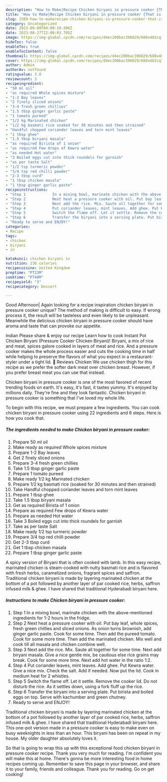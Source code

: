 ```yaml
---
description: "How to Make|Recipe Chicken biryani in pressure cooker {That is Delicious"
title: "How to Make|Recipe Chicken biryani in pressure cooker {That is Delicious"
slug: 1509-how-to-makerecipe-chicken-biryani-in-pressure-cooker-that-is-delicious
category: Uncategorized
date: 2023-09-09T04:09:19.996Z
date: 2023-08-27T12:00:03.705Z
image: https://img-global.cpcdn.com/recipes/d4ec200bac396029/680x482cq70/chicken-biryani-in-pressure-cooker-recipe-main-photo.jpg
hideToc: false
enableToc: true
enableTocContent: false
thumbnail: https://img-global.cpcdn.com/recipes/d4ec200bac396029/680x482cq70/chicken-biryani-in-pressure-cooker-recipe-main-photo.jpg
cover: https://img-global.cpcdn.com/recipes/d4ec200bac396029/680x482cq70/chicken-biryani-in-pressure-cooker-recipe-main-photo.jpg
author: Admin
authorAv: notfound
ratingvalue: 3.8
reviewcount: 3
recipeingredient:
- "50 ml oil"
- "as required Whole spices mixture"
- "1-2 Bay leaves"
- "2 finely sliced onions"
- "3-4 fresh green chillies"
- "1.5 tbsp ginger garlic paste"
- "1 tomato pureed"
- "1/2 kg Marinated chicken"
- "1/2 kg basmati rice soaked for 30 minutes and then strained"
- "Handful chopped coriander leaves and torn mint leaves"
- "1 tbsp ghee"
- "1.5 tbsp biryani masala"
- "as required Birista of 1 onion"
- "as required Few drops of Kewra water"
- "as needed Hot water"
- "3 Boiled eggs cut into thick roundels for garnish"
- "as per taste Salt"
- "1/2 tsp turmeric powder"
- "3/4 tsp red chilli powder"
- "2-3 tbsp curd"
- "1 tbsp chicken masala"
- "1 tbsp ginger garlic paste"
recipeinstructions:
- "Step 1            In a mixing bowl, marinate chicken with the above-mentioned ingredients for 1-2 hours in the fridge."
- "Step 2            Next heat a pressure cooker with oil. Put bay leaf, whole spices, fresh green chillies and sliced onions. As onion turns brownish, add ginger garlic paste. Cook for some time. Then add the pureed tomato. Cook for some more time. Then add the marinated chicken. Mix well and cook till all masala and chicken combine well."
- "Step 3            Next add the rice. Mix. Saute all together for some time. Next add biryani masala. Give a nice gentle mix, be cautious else rice grains may break. Cook for some more time.  Next add hot water in the ratio 1:2."
- "Step 4            Put coriander leaves, mint leaves. Add ghee. Put Kewra water. Give a nice mix. Check the salt. Add if needed. Now put the lid. Cook in medium heat for 2 whistles."
- "Step 5            Switch the flame off. Let it settle. Remove the cooker lid. Do not disturb the rice. As it settles down, using a fork fluff up the rice."
- "Step 6            Transfer the biryani into a serving plate. Put birista and boiled eggs on top. Serve with kachumber and green chutney."
- "Ready to serve and ENJOY!"
categories:
- Recipe
tags:
- chicken
- biryani
- in

katakunci: chicken biryani in 
nutrition: 236 calories
recipecuisine: United Kingdom
preptime: "PT23M"
cooktime: "PT48M"
recipeyield: "3"
recipecategory: Dessert

---
```



Good Afternoon| Again looking for a recipe inspiration chicken biryani in pressure cooker unique? The method of making is difficult to easy. If wrong process it, the result will be tasteless and even likely to be unpleasant. Meanwhile the delicious chicken biryani in pressure cooker should have aroma and taste that can provoke our appetite.





Indian Please share &amp; enjoy our recipe Learn how to cook Instant Pot Chicken Biryani (Pressure Cooker Chicken Biryani)! Biryani, a mix of rice and meat, spices galore cooked in layers of meat and rice. And a pressure cooker makes the whole process easier and cuts the cooking time in half while helping to preserve the flavors of what you expect in a restaurant-styler under a tight lid. 💬 Reviews Chicken We use chicken thigh for this recipe as we prefer the softer dark meat over chicken breast. However, if you prefer breast meat you can use that instead.

Chicken biryani in pressure cooker is one of the most favored of recent trending foods on earth. It's easy, it's fast, it tastes yummy. It's enjoyed by millions daily. They're fine and they look fantastic. Chicken biryani in pressure cooker is something that I've loved my whole life.


To begin with this recipe, we must prepare a few ingredients. You can cook chicken biryani in pressure cooker using 22 ingredients and 6 steps. Here is how you cook that.

<!--inarticleads1-->

##### The ingredients needed to make Chicken biryani in pressure cooker:

1. Prepare 50 ml oil
1. Make ready as required Whole spices mixture
1. Prepare 1-2 Bay leaves
1. Get 2 finely sliced onions
1. Prepare 3-4 fresh green chillies
1. Take 1.5 tbsp ginger garlic paste
1. Prepare 1 tomato pureed
1. Make ready 1/2 kg Marinated chicken
1. Prepare 1/2 kg basmati rice (soaked for 30 minutes and then strained)
1. Take Handful chopped coriander leaves and torn mint leaves
1. Prepare 1 tbsp ghee
1. Take 1.5 tbsp biryani masala
1. Get as required Birista of 1 onion
1. Prepare as required Few drops of Kewra water
1. Prepare as needed Hot water
1. Take 3 Boiled eggs cut into thick roundels for garnish
1. Take as per taste Salt
1. Make ready 1/2 tsp turmeric powder
1. Prepare 3/4 tsp red chilli powder
1. Get 2-3 tbsp curd
1. Get 1 tbsp chicken masala
1. Prepare 1 tbsp ginger garlic paste


A spicy version of Biryani that is often cooked with lamb. In this easy recipe, marinated chicken is steam-cooked with nutty basmati rice and is flavored with fresh herbs, caramelized onions, fragrant spices and saffron. Traditional chicken biryani is made by layering marinated chicken at the bottom of a pot followed by another layer of par cooked rice, herbs, saffron infused milk &amp; ghee. I have shared that traditional Hyderabadi biryani here. 

<!--inarticleads2-->

##### Instructions to make Chicken biryani in pressure cooker:

1. Step 1            In a mixing bowl, marinate chicken with the above-mentioned ingredients for 1-2 hours in the fridge.
1. Step 2            Next heat a pressure cooker with oil. Put bay leaf, whole spices, fresh green chillies and sliced onions. As onion turns brownish, add ginger garlic paste. Cook for some time. Then add the pureed tomato. Cook for some more time. Then add the marinated chicken. Mix well and cook till all masala and chicken combine well.
1. Step 3            Next add the rice. Mix. Saute all together for some time. Next add biryani masala. Give a nice gentle mix, be cautious else rice grains may break. Cook for some more time.  Next add hot water in the ratio 1:2.
1. Step 4            Put coriander leaves, mint leaves. Add ghee. Put Kewra water. Give a nice mix. Check the salt. Add if needed. Now put the lid. Cook in medium heat for 2 whistles.
1. Step 5            Switch the flame off. Let it settle. Remove the cooker lid. Do not disturb the rice. As it settles down, using a fork fluff up the rice.
1. Step 6            Transfer the biryani into a serving plate. Put birista and boiled eggs on top. Serve with kachumber and green chutney.
1. Ready to serve and ENJOY!

Traditional chicken biryani is made by layering marinated chicken at the bottom of a pot followed by another layer of par cooked rice, herbs, saffron infused milk &amp; ghee. I have shared that traditional Hyderabadi biryani here. This one-pot version made in a pressure cooker is easy to make even on busy weeknights in less than an hour. This biryani has been on repeat in my house. My older daughter absolutely loves it. 

So that is going to wrap this up with this exceptional food chicken biryani in pressure cooker recipe. Thank you very much for reading. I'm confident you will make this at home. There's gonna be more interesting food in home recipes coming up. Remember to save this page in your browser, and share it to your family, friends and colleague. Thank you for reading. Go on get cooking!
